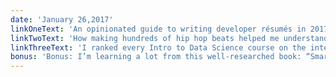 ```yaml
---
date: 'January 26,2017'
linkOneText: 'An opinionated guide to writing developer résumés in 2017 (18 minute read): http://bit.ly/2jiG60M'
linkTwoText: 'How making hundreds of hip hop beats helped me understand HTML and CSS (9 minute read): http://bit.ly/2knHfWI'
linkThreeText: 'I ranked every Intro to Data Science course on the internet, based on thousands of data points (11 minute read): http://bit.ly/2k4ny8A'
bonus: 'Bonus: I’m learning a lot from this well-researched book: “Smarter Than You Think: How Technology Is Changing Our Minds for the Better” (11 hour listen): http://amzn.to/2jAN7Ly'
---
```

